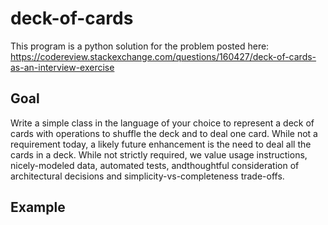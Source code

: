 # deck-of-cards
This program is a python solution for the problem posted here: https://codereview.stackexchange.com/questions/160427/deck-of-cards-as-an-interview-exercise

## Goal
Write a simple class in the language of your choice to represent a deck of cards with operations to shuffle the deck and to deal one card. While not a requirement today, a likely future enhancement is the need to deal all the cards
in a deck. While not strictly required, we value usage instructions, nicely-modeled data, automated tests, andthoughtful consideration of architectural decisions and simplicity-vs-completeness trade-offs.

## Example

